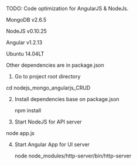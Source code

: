 TODO: Code optimization for AngularJS & NodeJs.

MongoDB v2.6.5

NodeJS v0.10.25

Angular v1.2.13

Ubuntu 14.04LT

Other dependencies are in package.json

1) Go to project root directory

cd nodejs_mongo_angularjs_CRUD

2) Install dependencies base on package.json 

	npm install

3) Start NodeJS for API server

 node app.js

4) Start Angular App for UI server

	node node_modules/http-server/bin/http-server

